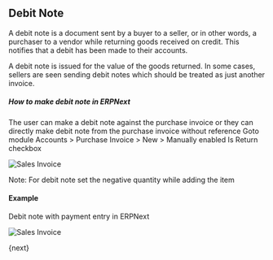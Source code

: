 <!-- add-breadcrumbs -->
## Debit Note

A debit note is a document sent by a buyer to a seller, or in other words, a purchaser to a vendor while returning goods received on credit. This notifies that a debit has been made to their accounts.

A debit note is issued for the value of the goods returned. In some cases, sellers are seen sending debit notes which should be treated as just another invoice.

##### How to make debit note in ERPNext

The user can make a debit note against the purchase invoice or they can directly make debit note from the purchase invoice without reference
Goto module Accounts > Purchase Invoice > New > Manually enabled Is Return checkbox

<img class="screenshot" alt="Sales Invoice" src="{{docs_base_url}}/assets/img/accounting/debit-note.png">

Note: For debit note set the negative quantity while adding the item

#### Example
Debit note with payment entry in ERPNext

<img class="screenshot" alt="Sales Invoice" src="{{docs_base_url}}/assets/img/accounting/debit_note_example1.gif">

{next}
